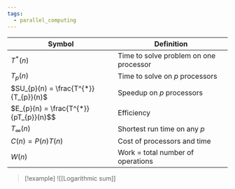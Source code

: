 ```yaml
---
tags:
  - parallel_computing
---
```

| Symbol | Definition |
| --- | --- |
| $T^{*}(n)$ | Time to solve problem on one processor |
| $T_{p}(n)$ | Time to solve on $p$ processors |
| $SU_{p}(n) = \frac{T^{*}}{T_{p}}(n)$ | Speedup on $p$ processors |
| $E_{p}(n) = \frac{T^{*}}{pT_{p}}(n)$$ | Efficiency |
| $T_{\infty}(n)$ | Shortest run time on any $p$ |
| $C(n) = P(n)T(n)$ | Cost of processors and time |
| $W(n)$ | Work = total number of operations |


>[!example]
>![[Logarithmic sum]]

